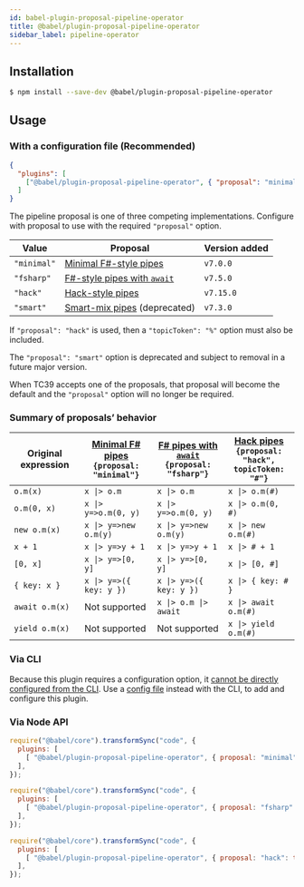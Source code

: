 ```yaml
---
id: babel-plugin-proposal-pipeline-operator
title: @babel/plugin-proposal-pipeline-operator
sidebar_label: pipeline-operator
---
```


## Installation

```sh
$ npm install --save-dev @babel/plugin-proposal-pipeline-operator
```

## Usage

### With a configuration file (Recommended)

```json
{
  "plugins": [
    ["@babel/plugin-proposal-pipeline-operator", { "proposal": "minimal" }]
  ]
}
```

The pipeline proposal is one of three competing implementations. Configure with proposal to use with the required `"proposal"` option.

| Value | Proposal | Version added |
| ----- | -------- | ------------- |
| `"minimal"` | [Minimal F#-style pipes](https://github.com/tc39/proposal-pipeline-operator/) | `v7.0.0`
| `"fsharp"` | [F#-style pipes with `await`](https://github.com/valtech-nyc/proposal-fsharp-pipelines) | `v7.5.0`
| `"hack"` | [Hack-style pipes](https://github.com/js-choi/proposal-hack-pipes) | `v7.15.0`
| `"smart"` | [Smart-mix pipes](https://github.com/js-choi/proposal-smart-pipelines) (deprecated) | `v7.3.0`

If `"proposal": "hack"` is used, then a `"topicToken": "%"` option must also be included.

The `"proposal": "smart"` option is deprecated and subject to removal in a future major version.

When TC39 accepts one of the proposals, that proposal will become the default and the `"proposal"` option will no longer be required.

### Summary of proposals’ behavior

| Original expression | [Minimal F# pipes](https://github.com/tc39/proposal-pipeline-operator/)<br>`{proposal: "minimal"}` | [F# pipes with `await`](https://github.com/valtech-nyc/proposal-fsharp-pipelines/)<br>`{proposal: "fsharp"}` | [Hack pipes](https://github.com/js-choi/proposal-hack-pipes/)<br>`{proposal: "hack",`<br>`topicToken: "#"}` |
| --- | --- | --- | --- |
| `o.m(x)` | `x \|> o.m` | `x \|> o.m` | `x \|> o.m(#)` |
| `o.m(0, x)` | `x \|> y=>o.m(0, y)` | `x \|> y=>o.m(0, y)` | `x \|> o.m(0, #)` |
| `new o.m(x)` | `x \|> y=>new o.m(y)` | `x \|> y=>new o.m(y)` | `x \|> new o.m(#)` |
| `x + 1` | `x \|> y=>y + 1` | `x \|> y=>y + 1` | `x \|> # + 1` |
| `[0, x]` | `x \|> y=>[0, y]` | `x \|> y=>[0, y]` | `x \|> [0, #]` |
| `{ key: x }` | `x \|> y=>({ key: y })` | `x \|> y=>({ key: y })` | `x \|> { key: # }` |
| `await o.m(x)` | Not supported | `x \|> o.m \|> await` | `x \|> await o.m(#)` |
| `yield o.m(x)` | Not supported | Not supported | `x \|> yield o.m(#)` |

### Via CLI

Because this plugin requires a configuration option, it [cannot be directly configured from the CLI](https://github.com/babel/babel/issues/4161). Use a [config file](/docs/en/config-files) instead with the CLI, to add and configure this plugin.

### Via Node API

```javascript
require("@babel/core").transformSync("code", {
  plugins: [
    [ "@babel/plugin-proposal-pipeline-operator", { proposal: "minimal" } ],
  ],
});
```

```javascript
require("@babel/core").transformSync("code", {
  plugins: [
    [ "@babel/plugin-proposal-pipeline-operator", { proposal: "fsharp" } ],
  ],
});
```

```javascript
require("@babel/core").transformSync("code", {
  plugins: [
    [ "@babel/plugin-proposal-pipeline-operator", { proposal: "hack": topicToken: "%" } ],
  ],
});
```
